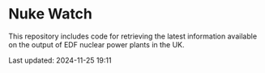 # Nuke Watch

This repository includes code for retrieving the latest information available on the output of EDF nuclear power plants in the UK.

Last updated: 2024-11-25 19:11